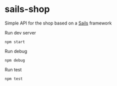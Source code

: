 # sails-shop
Simple API for the shop based on a [Sails](http://sailsjs.org) framework

Run dev server

`npm start`

Run debug

`npm debug`

Run test

`npm test`